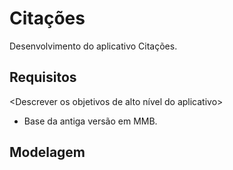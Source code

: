 # Citações
Desenvolvimento do aplicativo Citações.

## Requisitos
<Descrever os objetivos de alto nível do aplicativo>
- Base da antiga versão em MMB.

## Modelagem
